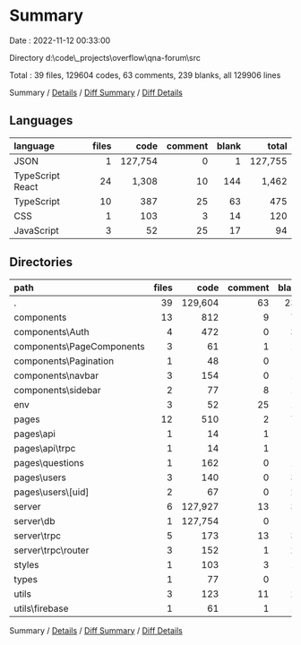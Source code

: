 # Summary

Date : 2022-11-12 00:33:00

Directory d:\\code\\_projects\\overflow\\qna-forum\\src

Total : 39 files,  129604 codes, 63 comments, 239 blanks, all 129906 lines

Summary / [Details](details.md) / [Diff Summary](diff.md) / [Diff Details](diff-details.md)

## Languages
| language | files | code | comment | blank | total |
| :--- | ---: | ---: | ---: | ---: | ---: |
| JSON | 1 | 127,754 | 0 | 1 | 127,755 |
| TypeScript React | 24 | 1,308 | 10 | 144 | 1,462 |
| TypeScript | 10 | 387 | 25 | 63 | 475 |
| CSS | 1 | 103 | 3 | 14 | 120 |
| JavaScript | 3 | 52 | 25 | 17 | 94 |

## Directories
| path | files | code | comment | blank | total |
| :--- | ---: | ---: | ---: | ---: | ---: |
| . | 39 | 129,604 | 63 | 239 | 129,906 |
| components | 13 | 812 | 9 | 73 | 894 |
| components\\Auth | 4 | 472 | 0 | 30 | 502 |
| components\\PageComponents | 3 | 61 | 1 | 12 | 74 |
| components\\Pagination | 1 | 48 | 0 | 4 | 52 |
| components\\navbar | 3 | 154 | 0 | 16 | 170 |
| components\\sidebar | 2 | 77 | 8 | 11 | 96 |
| env | 3 | 52 | 25 | 17 | 94 |
| pages | 12 | 510 | 2 | 74 | 586 |
| pages\\api | 1 | 14 | 1 | 3 | 18 |
| pages\\api\\trpc | 1 | 14 | 1 | 3 | 18 |
| pages\\questions | 1 | 162 | 0 | 12 | 174 |
| pages\\users | 3 | 140 | 0 | 31 | 171 |
| pages\\users\\[uid] | 2 | 67 | 0 | 20 | 87 |
| server | 6 | 127,927 | 13 | 32 | 127,972 |
| server\\db | 1 | 127,754 | 0 | 1 | 127,755 |
| server\\trpc | 5 | 173 | 13 | 31 | 217 |
| server\\trpc\\router | 3 | 152 | 1 | 21 | 174 |
| styles | 1 | 103 | 3 | 14 | 120 |
| types | 1 | 77 | 0 | 4 | 81 |
| utils | 3 | 123 | 11 | 25 | 159 |
| utils\\firebase | 1 | 61 | 1 | 18 | 80 |

Summary / [Details](details.md) / [Diff Summary](diff.md) / [Diff Details](diff-details.md)